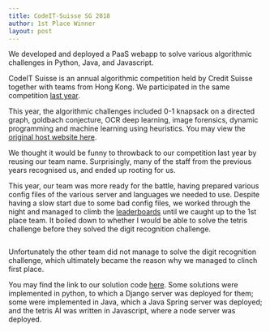 ```yaml
---
title: CodeIT-Suisse SG 2018
author: 1st Place Winner
layout: post
---
```


We developed and deployed a PaaS webapp to solve various algorithmic challenges in Python, Java, and Javascript.

CodeIT Suisse is an annual algorithmic competition held by Credit Suisse together with teams from Hong Kong. We participated in the same competition [last year](../../../2017/09/24/CodeIT-Suisse.html).

This year, the algorithmic challenges included 0-1 knapsack on a directed graph, goldbach conjecture, OCR deep learning, image forensics, dynamic programming and machine learning using heuristics. You may view the [original host website here](http://cis2018-coordinator-sg.herokuapp.com/).

We thought it would be funny to throwback to our competition last year by reusing our team name. Surprisingly, many of the staff from the previous years recognised us, and ended up rooting for us.

This year, our team was more ready for the battle, having prepared various config files of the various server and languages we needed to use. Despite having a slow start due to some bad config files, we worked through the night and managed to climb the [leaderboards](http://cis2018-coordinator-sg.herokuapp.com/leaderboard/index.html) until we caught up to the 1st place team. It boiled down to whether I would be able to solve the tetris challenge before they solved the digit recognition challenge.

<span class="image right"><img src="{{ 'assets/images/codeitsuisse2018-leaderboard.png' | relative_url }}" alt="" /></span>

Unfortunately the other team did not manage to solve the digit recognition challenge, which ultimately became the reason why we managed to clinch first place.

You may find the link to our solution code [here](https://github.com/rrtheonlyone/Credit-Suisse-CodeSprint). Some solutions were implemented in python, to which a Django server was deployed for them; some were implemented in Java, which a Java Spring server was deployed; and the tetris AI was written in Javascript, where a node server was deployed.
